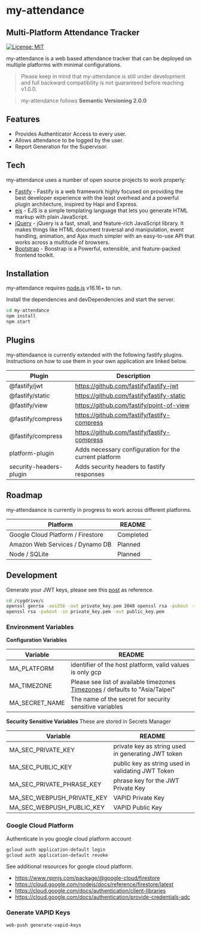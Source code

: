 # my-attendance

## Multi-Platform Attendance Tracker

[![License: MIT](https://img.shields.io/badge/License-MIT-yellow.svg)](https://opensource.org/licenses/MIT)

my-attendance is a web based attendance tracker that can be deployed on multiple platforms with minimal configurations.

> Please keep in mind that my-attendance is still under development and full backward compatibility is not guaranteed before reaching v1.0.0.

> my-attendance follows **Semantic Versioning 2.0.0**

## Features

- Provides Authenticator Access to every user.
- Allows attendance to be logged by the user.
- Report Generation for the Supervisor.

## Tech

my-attendance uses a number of open source projects to work properly:

- [Fastify](https://www.fastify.io/) - Fastify is a web framework highly focused on providing the best developer experience with the least overhead and a powerful plugin architecture, inspired by Hapi and Express.
- [ejs](https://ejs.co/) - EJS is a simple templating language that lets you generate HTML markup with plain JavaScript.
- [jQuery](https://jquery.com/) - jQuery is a fast, small, and feature-rich JavaScript library. It makes things like HTML document traversal and manipulation, event handling, animation, and Ajax much simpler with an easy-to-use API that works across a multitude of browsers.
- [Bootstrap](https://getbootstrap.com/) - Boostrap is a Powerful, extensible, and feature-packed frontend toolkit.

## Installation

my-attendance requires [node.js](https://nodejs.org/en/blog/release/v16.16.0/) v16.16+ to run.

Install the dependencies and devDependencies and start the server.

```sh
cd my-attendance
npm install
npm start
```

## Plugins

my-attendaance is currently extended with the following fastify plugins.
Instructions on how to use them in your own application are linked below.

| Plugin                  | Description                                           |
| ----------------------- | ----------------------------------------------------- |
| @fastify/jwt            | https://github.com/fastify/fastify-jwt                |
| @fastify/static         | https://github.com/fastify/fastify-static             |
| @fastify/view           | https://github.com/fastify/point-of-view              |
| @fastify/compress       | https://github.com/fastify/fastify-compress           |
| @fastify/compress       | https://github.com/fastify/fastify-compress           |
| platform-plugin         | Adds necessary configuration for the current platform |
| security-headers-plugin | Adds security headers to fastify responses            |

## Roadmap

my-attendaance is currently in progress to work across different platforms.

| Platform                          | README    |
| --------------------------------- | --------- |
| Google Cloud Platform / Firestore | Completed |
| Amazon Web Services / Dynamo DB   | Planned   |
| Node / SQLite                     | Planned   |

## Development

Generate your JWT keys, please see this [post](https://stackoverflow.com/questions/40595895/how-can-i-generate-the-private-and-public-certificates-for-jwt-with-rs256-algori) as reference.

```sh
cd /cygdrive/c
openssl genrsa -aes256 -out private_key.pem 2048 openssl rsa -pubout -in private_key.pem -out public_key.pem
openssl rsa -pubout -in private_key.pem -out public_key.pem
```

### Environment Variables

**Configuration Variables**

| Variable       | README                                                                                                                                       |
| -------------- | -------------------------------------------------------------------------------------------------------------------------------------------- |
| MA_PLATFORM    | identifier of the host platform, valid values is only gcp                                                                                    |
| MA_TIMEZONE    | Please see list of available timezones [Timezones](https://en.wikipedia.org/wiki/List_of_tz_database_time_zones) / defaults to "Asia/Taipei" |
| MA_SECRET_NAME | The name of the secret for security sensitive variables                                                                                      |

**Security Sensitive Variables**
These are stored in Secrets Manager

| Variable                   | README                                             |
| -------------------------- | -------------------------------------------------- |
| MA_SEC_PRIVATE_KEY         | private key as string used in generating JWT token |
| MA_SEC_PUBLIC_KEY          | public key as string used in validating JWT Token  |
| MA_SEC_PRIVATE_PHRASE_KEY  | phrase key for the JWT Private Key                 |
| MA_SEC_WEBPUSH_PRIVATE_KEY | VAPID Private Key                                  |
| MA_SEC_WEBPUSH_PUBLIC_KEY  | VAPID Public Key                                   |

### Google Cloud Platform

Authenticate in you google cloud platform account

```sh
gcloud auth application-default login
gcloud auth application-default revoke
```

See additional resources for google cloud platform.

- https://www.npmjs.com/package/@google-cloud/firestore
- https://cloud.google.com/nodejs/docs/reference/firestore/latest
- https://cloud.google.com/docs/authentication/client-libraries
- https://cloud.google.com/docs/authentication/provide-credentials-adc

### Generate VAPID Keys

```sh
web-push generate-vapid-keys
```
